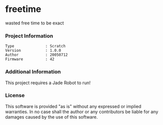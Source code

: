 freetime
================

wasted free time to be exact

### Project Information
```
Type              : Scratch
Version           : 1.0.0
Author            : 20050712
Firmware          : 42
```

### Additional Information
This project requires a Jade Robot to run!

### License
This software is provided "as is" without any expressed or implied warranties.  In no case shall the author or any contributors be liable for any damages caused by the use of this software.


